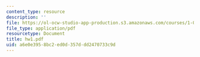```yaml
---
content_type: resource
description: ''
file: https://ol-ocw-studio-app-production.s3.amazonaws.com/courses/1-033-mechanics-of-material-systems-an-energy-approach-fall-2003/a6e0e3958bc2ed0d357ddd2470733c9d_hw1.pdf
file_type: application/pdf
resourcetype: Document
title: hw1.pdf
uid: a6e0e395-8bc2-ed0d-357d-dd2470733c9d
---
```

